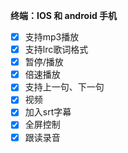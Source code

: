 **终端：IOS 和 android 手机**

- [x] 支持mp3播放
- [x] 支持lrc歌词格式
- [x] 暂停/播放
- [x] 倍速播放
- [x] 支持上一句、下一句
- [x] 视频
- [x] 加入srt字幕
- [x] 全屏控制
- [x] 跟读录音
